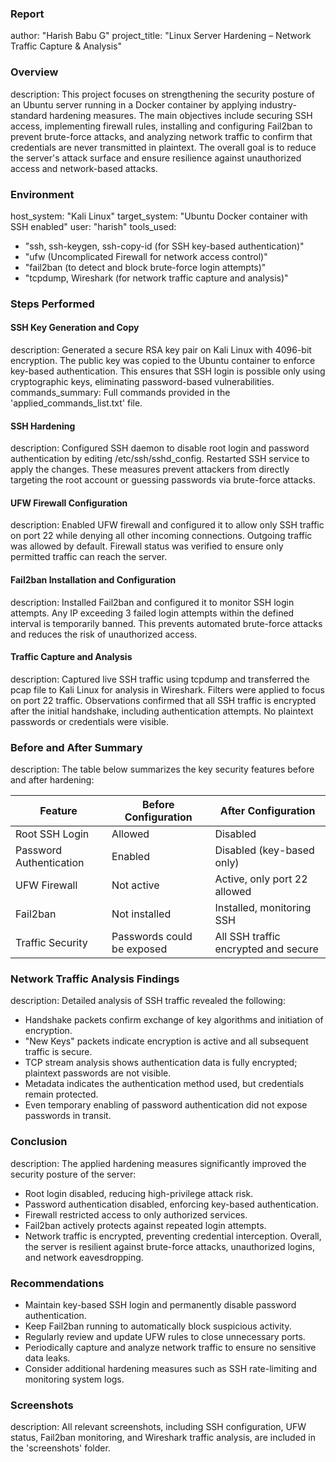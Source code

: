 ### Report
author: "Harish Babu G"
project_title: "Linux Server Hardening – Network Traffic Capture & Analysis"

### Overview
description: 
  This project focuses on strengthening the security posture of an Ubuntu server 
  running in a Docker container by applying industry-standard hardening measures. 
  The main objectives include securing SSH access, implementing firewall rules, 
  installing and configuring Fail2ban to prevent brute-force attacks, and analyzing 
  network traffic to confirm that credentials are never transmitted in plaintext. 
  The overall goal is to reduce the server's attack surface and ensure resilience 
  against unauthorized access and network-based attacks.

### Environment
host_system: "Kali Linux"
target_system: "Ubuntu Docker container with SSH enabled"
user: "harish"
tools_used:
  - "ssh, ssh-keygen, ssh-copy-id (for SSH key-based authentication)"
  - "ufw (Uncomplicated Firewall for network access control)"
  - "fail2ban (to detect and block brute-force login attempts)"
  - "tcpdump, Wireshark (for network traffic capture and analysis)"

### Steps Performed

#### SSH Key Generation and Copy
description: 
  Generated a secure RSA key pair on Kali Linux with 4096-bit encryption. The public 
  key was copied to the Ubuntu container to enforce key-based authentication. 
  This ensures that SSH login is possible only using cryptographic keys, 
  eliminating password-based vulnerabilities.
commands_summary: 
  Full commands provided in the 'applied_commands_list.txt' file.

#### SSH Hardening
description: 
  Configured SSH daemon to disable root login and password authentication by editing 
  /etc/ssh/sshd_config. Restarted SSH service to apply the changes. These measures 
  prevent attackers from directly targeting the root account or guessing passwords 
  via brute-force attacks.

#### UFW Firewall Configuration
description: 
  Enabled UFW firewall and configured it to allow only SSH traffic on port 22 while 
  denying all other incoming connections. Outgoing traffic was allowed by default. 
  Firewall status was verified to ensure only permitted traffic can reach the server.

#### Fail2ban Installation and Configuration
description: 
  Installed Fail2ban and configured it to monitor SSH login attempts. Any IP exceeding 
  3 failed login attempts within the defined interval is temporarily banned. This 
  prevents automated brute-force attacks and reduces the risk of unauthorized access.

#### Traffic Capture and Analysis
description: 
  Captured live SSH traffic using tcpdump and transferred the pcap file to Kali 
  Linux for analysis in Wireshark. Filters were applied to focus on port 22 traffic. 
  Observations confirmed that all SSH traffic is encrypted after the initial handshake, 
  including authentication attempts. No plaintext passwords or credentials were visible.

### Before and After Summary
description: 
  The table below summarizes the key security features before and after hardening:

| Feature                  | Before Configuration           | After Configuration                      |
|---------------------------|--------------------------------|-----------------------------------------|
| Root SSH Login            | Allowed                        | Disabled                                 |
| Password Authentication   | Enabled                        | Disabled (key-based only)                |
| UFW Firewall              | Not active                     | Active, only port 22 allowed            |
| Fail2ban                  | Not installed                  | Installed, monitoring SSH                |
| Traffic Security          | Passwords could be exposed     | All SSH traffic encrypted and secure    |

### Network Traffic Analysis Findings
description: 
  Detailed analysis of SSH traffic revealed the following:
  - Handshake packets confirm exchange of key algorithms and initiation of encryption.
  - "New Keys" packets indicate encryption is active and all subsequent traffic is secure.
  - TCP stream analysis shows authentication data is fully encrypted; plaintext passwords are not visible.
  - Metadata indicates the authentication method used, but credentials remain protected.
  - Even temporary enabling of password authentication did not expose passwords in transit.

### Conclusion
description: 
  The applied hardening measures significantly improved the security posture of the server:
  - Root login disabled, reducing high-privilege attack risk.
  - Password authentication disabled, enforcing key-based authentication.
  - Firewall restricted access to only authorized services.
  - Fail2ban actively protects against repeated login attempts.
  - Network traffic is encrypted, preventing credential interception.
  Overall, the server is resilient against brute-force attacks, unauthorized logins, and network eavesdropping.

### Recommendations
- Maintain key-based SSH login and permanently disable password authentication.
- Keep Fail2ban running to automatically block suspicious activity.
- Regularly review and update UFW rules to close unnecessary ports.
- Periodically capture and analyze network traffic to ensure no sensitive data leaks.
- Consider additional hardening measures such as SSH rate-limiting and monitoring system logs.

### Screenshots
description: 
  All relevant screenshots, including SSH configuration, UFW status, Fail2ban monitoring, 
  and Wireshark traffic analysis, are included in the 'screenshots' folder.
